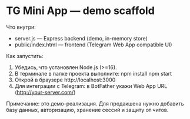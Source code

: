 TG Mini App — demo scaffold
===========================

Что внутри:
- server.js — Express backend (demo, in-memory store)
- public/index.html — frontend (Telegram Web App compatible UI)

Как запустить:
1. Убедись, что установлен Node.js (>=16).
2. В терминале в папке проекта выполните:
   npm install
   npm start
3. Открой в браузере http://localhost:3000
4. Для интеграции с Telegram: в BotFather укажи Web App URL (http://your-server.com/)

Примечание: это демо-реализация. Для продакшена нужно добавить базу данных, авторизацию,
хранение сессий и защиту от читов.
